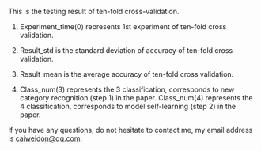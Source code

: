 This is the testing result of ten-fold cross-validation.

1. Experiment_time(0) represents 1st experiment of ten-fold cross validation.

2. Result_std is the standard deviation of accuracy of ten-fold cross validation.

3. Result_mean is the average accuracy of ten-fold cross validation.

4. Class_num(3) represents the 3 classification, corresponds to new category recognition (step 1) in the paper. Class_num(4) represents the 4 classification, corresponds to model self-learning (step 2) in the paper.

If you have any questions, do not hesitate to contact me, my email address is caiweidon@qq.com.